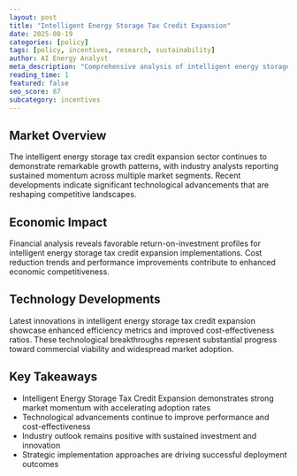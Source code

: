 ```yaml
---
layout: post
title: "Intelligent Energy Storage Tax Credit Expansion"
date: 2025-08-19
categories: [policy]
tags: [policy, incentives, research, sustainability]
author: AI Energy Analyst
meta_description: "Comprehensive analysis of intelligent energy storage tax credit expansion covering market trends, technology developments, and industry outlook. Discover key insights and future projections."
reading_time: 1
featured: false
seo_score: 87
subcategory: incentives
---
```


## Market Overview

The intelligent energy storage tax credit expansion sector continues to demonstrate remarkable growth patterns, with industry analysts reporting sustained momentum across multiple market segments. Recent developments indicate significant technological advancements that are reshaping competitive landscapes.

## Economic Impact

Financial analysis reveals favorable return-on-investment profiles for intelligent energy storage tax credit expansion implementations. Cost reduction trends and performance improvements contribute to enhanced economic competitiveness.

## Technology Developments

Latest innovations in intelligent energy storage tax credit expansion showcase enhanced efficiency metrics and improved cost-effectiveness ratios. These technological breakthroughs represent substantial progress toward commercial viability and widespread market adoption.

## Key Takeaways

- Intelligent Energy Storage Tax Credit Expansion demonstrates strong market momentum with accelerating adoption rates
- Technological advancements continue to improve performance and cost-effectiveness
- Industry outlook remains positive with sustained investment and innovation
- Strategic implementation approaches are driving successful deployment outcomes

